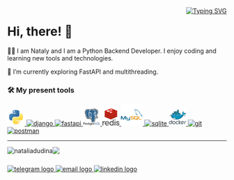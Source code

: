 <!-- [![Typing SVG](https://readme-typing-svg.herokuapp.com?color=%2336BCF7&lines=🐍+Python+Backend+Developer)](https://git.io/typing-svg) -->

<a href="https://readme-typing-svg.herokuapp.com?color=%2336BCF7&lines=🐍+Python+Backend+Developer" style="float: right;">
  <img src="https://readme-typing-svg.herokuapp.com?color=%2336BCF7&lines=🐍+Python+Backend+Developer" alt="Typing SVG">
</a>


# Hi, there! 👋 
👩‍💻 I am Nataly and I am a Python Backend Developer. I enjoy coding and learning new tools and technologies.

🌱 I’m currently exploring FastAPI and multithreading.

### 🛠️ My present tools 

<p align="left"> 
  <a href="https://www.python.org" target="_blank" rel="noreferrer"> <img src="https://raw.githubusercontent.com/devicons/devicon/master/icons/python/python-original.svg" alt="python" width="40" height="40"/> </a> 
  <a href="https://www.djangoproject.com/" target="_blank" rel="noreferrer"> <img src="https://cdn.worldvectorlogo.com/logos/django.svg" alt="django" width="40" height="40"/> </a>
  <a href="https://www.https://fastapi.tiangolo.com/" target="_blank" rel="noreferrer"> <img src="https://cdn.worldvectorlogo.com/logos/fastapi-1.svg" alt="fastapi" width="40" height="40"/> </a>
  <a href="https://www.postgresql.org" target="_blank" rel="noreferrer"> <img src="https://raw.githubusercontent.com/devicons/devicon/master/icons/postgresql/postgresql-original-wordmark.svg" alt="postgresql" width="40" height="40"/> </a>
  <a href="https://redis.io" target="_blank" rel="noreferrer"> <img src="https://raw.githubusercontent.com/devicons/devicon/master/icons/redis/redis-original-wordmark.svg" alt="redis" width="40" height="40"/> </a> 
  <a href="https://www.mysql.com/" target="_blank" rel="noreferrer"> <img src="https://raw.githubusercontent.com/devicons/devicon/master/icons/mysql/mysql-original-wordmark.svg" alt="mysql" width="50" height="50"/> </a>
  <a href="https://www.sqlite.org/" target="_blank" rel="noreferrer"> <img src="https://www.vectorlogo.zone/logos/sqlite/sqlite-icon.svg" alt="sqlite" width="40" height="40"/> </a> 
  <a href="https://www.docker.com/" target="_blank" rel="noreferrer"> <img src="https://raw.githubusercontent.com/devicons/devicon/master/icons/docker/docker-original-wordmark.svg" alt="docker" width="40" height="40"/> </a> 
  <a href="https://git-scm.com/" target="_blank" rel="noreferrer"> <img src="https://www.vectorlogo.zone/logos/git-scm/git-scm-icon.svg" alt="git" width="40" height="40"/> </a>  
  <a href="https://postman.com" target="_blank" rel="noreferrer"> <img src="https://www.vectorlogo.zone/logos/getpostman/getpostman-icon.svg" alt="postman" width="40" height="40"/> </a> </p>

  ------------------------------------------
<p> <img align="left" src="https://github-readme-stats.vercel.app/api/top-langs?username=nataliadudina&show_icons=true&theme=tokyonight&hide_border=true&cache_seconds=1800&locale=en&layout=compact" alt="nataliadudina" /></p>

  ![](http://github-profile-summary-cards.vercel.app/api/cards/stats?username=nataliadudina&theme=city_lights) 

  ###

<div align="left">
  <a href="https://t.me/Nataly_heito" target="_blank"> <img src="https://img.shields.io/static/v1?message=Telegram&logo=telegram&label=&color=0088cc&logoColor=white&labelColor=&style=for-the-badge" height="35" alt="telegram logo"  /> </a> 
   <a href="mailto:dudina.natalja@rambler.ru" target="_blank" rel="noopener noreferrer"> <img src="https://img.shields.io/static/v1?message=Email&logo=gmail&label=&color=D14836&logoColor=white&labelColor=&style=for-the-badge" height="35" alt="email logo"  /> </a> 
   <a href="https://www.linkedin.com/in/natalia-dudina-0x7c3" target="_blank" rel="noopener noreferrer"> <img src="https://img.shields.io/static/v1?message=LinkedIn&logo=linkedin&label=&color=0077B5&logoColor=white&labelColor=&style=for-the-badge" height="35" alt="linkedin logo"  /> </a> 
</div>

###

  
  
  
